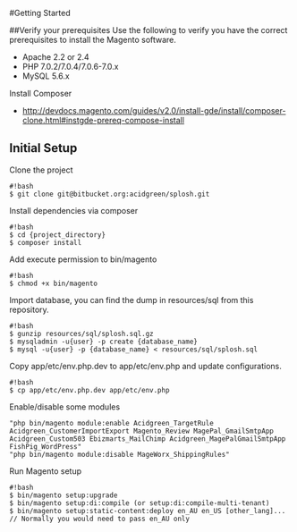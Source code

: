 #Getting Started
 
##Verify your prerequisites
Use the following to verify you have the correct prerequisites to install the Magento software.
 
* Apache 2.2 or 2.4
* PHP 7.0.2/7.0.4/7.0.6-7.0.x
* MySQL 5.6.x
 
Install Composer
 
* http://devdocs.magento.com/guides/v2.0/install-gde/install/composer-clone.html#instgde-prereq-compose-install
 
## Initial Setup
 
Clone the project
 
```
#!bash
$ git clone git@bitbucket.org:acidgreen/splosh.git
```
 
Install dependencies via composer
 
```
#!bash
$ cd {project_directory}
$ composer install
```
 
Add execute permission to bin/magento
```
#!bash
$ chmod +x bin/magento
```
 
Import database, you can find the dump in resources/sql from this repository.
```
#!bash
$ gunzip resources/sql/splosh.sql.gz
$ mysqladmin -u{user} -p create {database_name}
$ mysql -u{user} -p {database_name} < resources/sql/splosh.sql
```
 
Copy app/etc/env.php.dev to app/etc/env.php and update configurations.
```
#!bash
$ cp app/etc/env.php.dev app/etc/env.php
```

Enable/disable some modules
```
"php bin/magento module:enable Acidgreen_TargetRule Acidgreen_CustomerImportExport Magento_Review MagePal_GmailSmtpApp Acidgreen_Custom503 Ebizmarts_MailChimp Acidgreen_MagePalGmailSmtpApp FishPig_WordPress"
"php bin/magento module:disable MageWorx_ShippingRules"
```
 
Run Magento setup
```
#!bash
$ bin/magento setup:upgrade
$ bin/magento setup:di:compile (or setup:di:compile-multi-tenant)
$ bin/magento setup:static-content:deploy en_AU en_US [other_lang]... // Normally you would need to pass en_AU only
```
